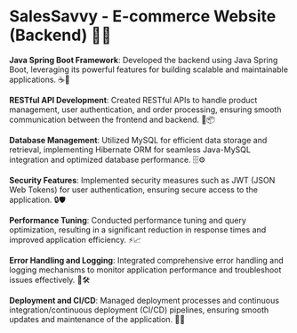 # SalesSavvy - E-commerce Website (Backend) 🛒✨
**Java Spring Boot Framework**: Developed the backend using Java Spring Boot, leveraging its powerful features for building scalable and maintainable applications. ☕️🔧

**RESTful API Development**: Created RESTful APIs to handle product management, user authentication, and order processing, ensuring smooth communication between the frontend and backend. 🔗📦

**Database Management**: Utilized MySQL for efficient data storage and retrieval, implementing Hibernate ORM for seamless Java-MySQL integration and optimized database performance. 🗄️⚙️

**Security Features**: Implemented security measures such as JWT (JSON Web Tokens) for user authentication, ensuring secure access to the application. 🔒🛡️

**Performance Tuning**: Conducted performance tuning and query optimization, resulting in a significant reduction in response times and improved application efficiency. ⚡️📈

**Error Handling and Logging**: Integrated comprehensive error handling and logging mechanisms to monitor application performance and troubleshoot issues effectively. 📜🛠️

**Deployment and CI/CD**: Managed deployment processes and continuous integration/continuous deployment (CI/CD) pipelines, ensuring smooth updates and maintenance of the application. 🚀🔄
